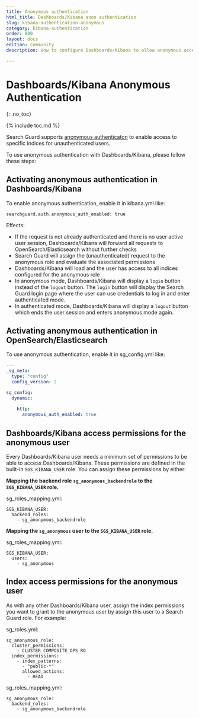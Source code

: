 ```yaml
---
title: Anonymous authentication
html_title: Dashboards/Kibana anon authentication
slug: kibana-authentication-anonymous
category: kibana-authentication
order: 800
layout: docs
edition: community
description: How to configure Dashboards/Kibana to allow anonymous access to indices, dashboards, and visualization

---
```

<!---
Copyright 2020 floragunn GmbH
-->

# Dashboards/Kibana Anonymous Authentication
{: .no_toc}

{% include toc.md %}

Search Guard supports [anonymous authenticaton](../_docs_auth_auth/auth_auth_anon.md) to enable access to specific indices for unauthenticated users. 

To use anonymous authentication with Dashboards/Kibana, please follow these steps:

## Activating anonymous authentication in Dashboards/Kibana

To enable anonymous authentication, enable it in kibana.yml like:

```
searchguard.auth.anonymous_auth_enabled: true
```

Effects:

* If the request is not already authenticated and there is no user active user session, Dashboards/Kibana will forward all requests to OpenSearch/Elasticsearch without further checks
* Search Guard will assign the (unauthenticated) request to the anonymous role and evaluate the associated permissions
* Dashboards/Kibana will load and the user has access to all indices configured for the anonymous role
* In anonymous mode, Dashboards/Kibana will display a `login` button instead of the `logout` button. The `login` button will display the Search Guard login page where the user can use credentials to log in and enter authenticated mode.
* In authenticated mode, Dashboards/Kibana will display a `logout` button which ends the user session and enters anonymous mode again.

## Activating anonymous authentication in OpenSearch/Elasticsearch

To use anonymous authentication, enable it in sg_config.yml like:

```yaml
---
_sg_meta:
  type: "config"
  config_version: 2

sg_config:
  dynamic:
    ...
    http:
      anonymous_auth_enabled: true
```


## Dashboards/Kibana access permissions for the anonymous user

Every Dashboards/Kibana user needs a minimum set of permissions to be able to access Dashboards/Kibana. These permissions are defined in the built-in `SGS_KIBANA_USER` role. You can assign these permissions by either:

**Mapping the backend role `sg_anonymous_backendrole` to the `SGS_KIBANA_USER` role.**

sg\_roles\_mapping.yml:

```
SGS_KIBANA_USER:
  backend_roles:
    - sg_anonymous_backendrole
```

**Mapping the `sg_anonymous` user to the `SGS_KIBANA_USER` role.**

sg\_roles\_mapping.yml:

```
SGS_KIBANA_USER:
  users:
    - sg_anonymous
```

## Index access permissions for the anonymous user

As with any other Dashboards/Kibana user, assign the index permissions you want to grant to the anonymous user by assign this user to a Search Guard role. For example:

sg_roles.yml:

```
sg_anonymous_role:
  cluster_permissions:
    - CLUSTER_COMPOSITE_OPS_RO
  index_permissions:
    - index_patterns:
      - "public-*"
      allowed_actions:
        - READ
```

sg\_roles\_mapping.yml:        

```
sg_anonymous_role:
  backend_roles:
    - sg_anonymous_backendrole
```

